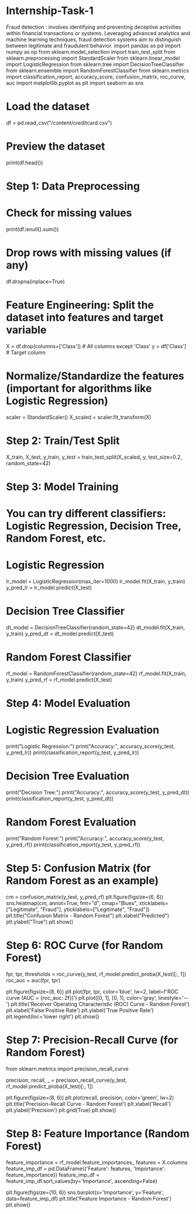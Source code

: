# Internship-Task-1
Fraud detection : involves identifying and preventing deceptive activities within financial transactions or systems. Leveraging advanced analytics and machine learning techniques, fraud detection systems aim to distinguish between legitimate and fraudulent behavior.
import pandas as pd
import numpy as np
from sklearn.model_selection import train_test_split
from sklearn.preprocessing import StandardScaler
from sklearn.linear_model import LogisticRegression
from sklearn.tree import DecisionTreeClassifier
from sklearn.ensemble import RandomForestClassifier
from sklearn.metrics import classification_report, accuracy_score, confusion_matrix, roc_curve, auc
import matplotlib.pyplot as plt
import seaborn as sns

# Load the dataset
df = pd.read_csv("/content/creditcard.csv")

# Preview the dataset
print(df.head())

# Step 1: Data Preprocessing
# Check for missing values
print(df.isnull().sum())

# Drop rows with missing values (if any)
df.dropna(inplace=True)

# Feature Engineering: Split the dataset into features and target variable
X = df.drop(columns=['Class'])  # All columns except 'Class'
y = df['Class']  # Target column

# Normalize/Standardize the features (important for algorithms like Logistic Regression)
scaler = StandardScaler()
X_scaled = scaler.fit_transform(X)

# Step 2: Train/Test Split
X_train, X_test, y_train, y_test = train_test_split(X_scaled, y, test_size=0.2, random_state=42)

# Step 3: Model Training
# You can try different classifiers: Logistic Regression, Decision Tree, Random Forest, etc.

# Logistic Regression
lr_model = LogisticRegression(max_iter=1000)
lr_model.fit(X_train, y_train)
y_pred_lr = lr_model.predict(X_test)

# Decision Tree Classifier
dt_model = DecisionTreeClassifier(random_state=42)
dt_model.fit(X_train, y_train)
y_pred_dt = dt_model.predict(X_test)

# Random Forest Classifier
rf_model = RandomForestClassifier(random_state=42)
rf_model.fit(X_train, y_train)
y_pred_rf = rf_model.predict(X_test)

# Step 4: Model Evaluation
# Logistic Regression Evaluation
print("Logistic Regression:")
print("Accuracy:", accuracy_score(y_test, y_pred_lr))
print(classification_report(y_test, y_pred_lr))

# Decision Tree Evaluation
print("Decision Tree:")
print("Accuracy:", accuracy_score(y_test, y_pred_dt))
print(classification_report(y_test, y_pred_dt))

# Random Forest Evaluation
print("Random Forest:")
print("Accuracy:", accuracy_score(y_test, y_pred_rf))
print(classification_report(y_test, y_pred_rf))

# Step 5: Confusion Matrix (for Random Forest as an example)
cm = confusion_matrix(y_test, y_pred_rf)
plt.figure(figsize=(6, 6))
sns.heatmap(cm, annot=True, fmt="d", cmap="Blues", xticklabels=["Legitimate", "Fraud"], yticklabels=["Legitimate", "Fraud"])
plt.title("Confusion Matrix - Random Forest")
plt.xlabel("Predicted")
plt.ylabel("True")
plt.show()

# Step 6: ROC Curve (for Random Forest)
fpr, tpr, thresholds = roc_curve(y_test, rf_model.predict_proba(X_test)[:, 1])
roc_auc = auc(fpr, tpr)

plt.figure(figsize=(8, 6))
plt.plot(fpr, tpr, color='blue', lw=2, label=f'ROC curve (AUC = {roc_auc:.2f})')
plt.plot([0, 1], [0, 1], color='gray', linestyle='--')
plt.title('Receiver Operating Characteristic (ROC) Curve - Random Forest')
plt.xlabel('False Positive Rate')
plt.ylabel('True Positive Rate')
plt.legend(loc='lower right')
plt.show()

# Step 7: Precision-Recall Curve (for Random Forest)
from sklearn.metrics import precision_recall_curve

precision, recall, _ = precision_recall_curve(y_test, rf_model.predict_proba(X_test)[:, 1])

plt.figure(figsize=(8, 6))
plt.plot(recall, precision, color='green', lw=2)
plt.title('Precision-Recall Curve - Random Forest')
plt.xlabel('Recall')
plt.ylabel('Precision')
plt.grid(True)
plt.show()

# Step 8: Feature Importance (Random Forest)
feature_importance = rf_model.feature_importances_
features = X.columns
feature_imp_df = pd.DataFrame({'Feature': features, 'Importance': feature_importance})
feature_imp_df = feature_imp_df.sort_values(by='Importance', ascending=False)

plt.figure(figsize=(10, 6))
sns.barplot(x='Importance', y='Feature', data=feature_imp_df)
plt.title('Feature Importance - Random Forest')
plt.show()
